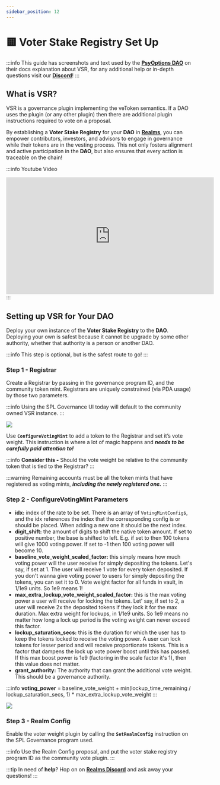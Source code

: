 ```yaml
---
sidebar_position: 12
---
```


# 🟨 Voter Stake Registry Set Up

:::info
This guide has screenshots and text used by the [**PsyOptions DAO**](https://twitter.com/PsyOptions) on their docs explanation about VSR, for any additional help or in-depth questions visit our [**Discord**](https:discord.gg/6UZHcNJFr8)!
:::

## What is VSR?

VSR is a governance plugin implementing the veToken semantics. If a DAO uses the plugin (or any other plugin) then there are additional plugin instructions required to vote on a proposal.

By establishing a **Voter Stake Registry** for your **DAO** in [**Realms**](https://realms.today/), you can empower contributors, investors, and advisors to engage in governance while their tokens are in the vesting process. This not only fosters alignment and active participation in the **DAO**, but also ensures that every action is traceable on the chain!

:::info Youtube Video
<iframe width="560" height="315" src="https://www.youtube.com/embed/mE2yV77rxVw?si=WdTbqHCWqgKLbrSn" title="YouTube video player" frameborder="0" allow="accelerometer; autoplay; clipboard-write; encrypted-media; gyroscope; picture-in-picture; web-share" allowfullscreen></iframe>
:::

## Setting up VSR for Your DAO

Deploy your own instance of the **Voter Stake Registry** to the **DAO**. Deploying your own is safest because it cannot be upgrade by some other authority, whether that authority is a person or another DAO.

:::info
This step is optional, but is the safest route to go!
:::

### Step 1 - Registrar

Create a Registrar by passing in the governance program ID, and the community token mint. Registrars are uniquely constrained (via PDA usage) by those two parameters.

:::info
Using the SPL Governance UI today will default to the community owned VSR instance.
:::

![](https://i.imgur.com/du0bIq2.png)

Use **`ConfigureVotingMint`** to add a token to the Registrar and set it’s vote weight. This instruction is where a lot of magic happens and _**needs to be carefully paid attention to!**_

:::info
**Consider this -** Should the vote weight be relative to the community token that is tied to the Registrar?
:::

:::warning
Remaining accounts must be all the token mints that have registered as voting mints, _**including the newly registered one.**_
:::

### Step 2 -  ConfigureVotingMint Parameters

* **idx:** index of the rate to be set. There is an array of `VotingMintConfig`s, and the idx references the index that the corresponding config is or should be placed. When adding a new one it should be the next index.
* **digit\_shift:** the amount of digits to shift the native token amount. If set to positive number, the base is shifted to left. E.g. if set to then 100 tokens will give 1000 voting power. If set to -1 then 100 voting power will become 10.
* **baseline\_vote\_weight\_scaled\_factor:** this simply means how much voting power will the user receive for simply depositing the tokens. Let's say, if set at 1. The user will receive 1 vote for every token deposited. If you don't wanna give voting power to users for simply depositing the tokens, you can set it to 0. Vote weight factor for all funds in vault, in 1/1e9 units. So 1e9 means 1!
* **max\_extra\_lockup\_vote\_weight\_scaled\_factor:** this is the max voting power a user will receive for locking the tokens. Let' say, if set to 2, a user will receive 2x the deposited tokens if they lock it for the max duration. Max extra weight for lockups, in 1/1e9 units. So 1e9 means no matter how long a lock up period is the voting weight can never exceed this factor.
* **lockup\_saturation\_secs:** this is the duration for which the user has to keep the tokens locked to receive the voting power. A user can lock tokens for lesser period and will receive proportionate tokens. This is a factor that dampens the lock up vote power boost until this has passed. If this max boost power is 1e9 (factoring in the scale factor it's 1), then this value does not matter.
* **grant\_authority:** The authority that can grant the additional vote weight. This should be a governance authority.

:::info
**voting\_power** = baseline\_vote\_weight + min(lockup\_time\_remaining / lockup\_saturation\_secs, 1) \* max\_extra\_lockup\_vote\_weight
:::

![](https://i.imgur.com/rQVQNKm.png)

### Step 3 -  Realm Config

Enable the voter weight plugin by calling the **`SetRealmConfig`** instruction on the SPL Governance program used.

:::info
Use the Realm Config proposal, and put the voter stake registry program ID as the community vote plugin.
:::

:::tip
In need of **help**? Hop on on [**Realms Discord**](https://discord.com/invite/VsPbrK2hJk) and ask away your questions!
:::